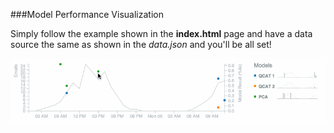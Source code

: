 ###Model Performance Visualization

Simply follow the example shown in the **index.html** page and have a data source the same as shown in the *data.json* and you'll be all set!

![image](mpv.gif)

